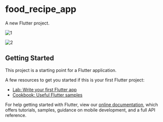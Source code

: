 # food_recipe_app

A new Flutter project.


![1](https://user-images.githubusercontent.com/75294518/126862376-4515d03a-b219-4285-92fc-c80eab0709e9.PNG)


![2](https://user-images.githubusercontent.com/75294518/126862399-a79e779d-baad-4e2f-b4bc-78c3f216c67b.PNG)



## Getting Started

This project is a starting point for a Flutter application.

A few resources to get you started if this is your first Flutter project:

- [Lab: Write your first Flutter app](https://flutter.dev/docs/get-started/codelab)
- [Cookbook: Useful Flutter samples](https://flutter.dev/docs/cookbook)

For help getting started with Flutter, view our
[online documentation](https://flutter.dev/docs), which offers tutorials,
samples, guidance on mobile development, and a full API reference.
